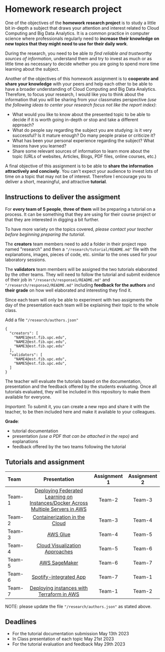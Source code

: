 # Homework research project

One of the objectives of the **homework research project** is to study a little bit in-depth a subject that draws your
attention and interest related to Cloud Computing and Big Data Analytics. It is a common practice in computer science
where professionals regularly need to **increase their knowledge on new topics that they might need to use for their
daily work**.

During the research, you need to be able _to find reliable and trustworthy sources of information_, understand them and
try to invest as much or as little time as necessary to decide whether you are going to spend more time learning about
the subject.

Another of the objectives of this homework assignment is to **cooperate and share your knowledge** with your peers and
help each other to be able to have a broader understanding of Cloud Computing and Big Data Analytics. Therefore, to
focus your research, I would like you to think about the information that you will be sharing from your classmates
perspective _(use the following ideas to center your research focus not like the report index)_:

* What would you like to know about the presented topic to be able to decide if it is worth going in-depth or stop and
  take a different approach?
* What do people say regarding the subject you are studying: is it very successful? Is it mature enough? Do many people
  praise or criticize it?
* What has been your personal experience regarding the subject? What lessons have you learned?
* Share some relevant sources of information to learn more about the topic (URLs of websites, Articles, Blogs, PDF
  files, online courses, etc.)

A final objective of this assignment is to be able to **share the information attractively and concisely**. You can't
expect your audience to invest lots of time on a topic that may not be of interest. Therefore I encourage you to deliver
a short, meaningful, and attractive **tutorial**.

## Instructions to deliver the assigment

For **every team of 5 people**, **three of them** will be preparing a tutorial on a process. It can be something that
they are using for their course project or that they are interested in digging a bit further.

To have more variety on the topics covered, *please contact your teacher before beginning preparing the tutorial*.

The **creators** team members need to add a folder in their project repo named "research" and then
a  `"/research/tutorial/README.md"` file with the explanations, images, pieces of code, etc. similar to the ones used
for your laboratory sessions.

The **validators** team members will be assigned the two tutorials elaborated by the other teams. They will need to
follow the tutorial and submit evidence of their job in `"/research/response1/README.md"`
and `"/research/response2/README.md"` including **feedback for the authors** and **their grade** on how well elaborated
and interesting they find it.

Since each team will only be able to experiment with two assigments the day of the presentation each team will be
explaining their topic to the whole class.

Add a file `"/research/authors.json"`

```json5
{
  "creators": [
    "NAME1@est.fib.upc.edu",
    "NAME2@est.fib.upc.edu",
    "NAME3@est.fib.upc.edu"
  ],
  "validators": [
    "NAME4@est.fib.upc.edu",
    "NAME5@est.fib.upc.edu",
  ]
}
```

The teacher will evaluate the tutorials based on the documentation, presentation and the feedback offered by the
students evaluating. Once all tutorials evaluated, they will be included in this repository to make them available for
everyone.

*Important*: To submit it, you can create a new repo and share it with the teacher, to be then included here and make it available to your colleagues. 

**Grade**:

- tutorial documentation
- presentation *(use a PDF that can be attached in the repo)* and explanations
- feedback offered by the two teams following the tutorial

## Tutorials and assignment

| Team   |                                                    Presentation                                                     | Assignment 1 | Assignment 2 |
|:-------|:-------------------------------------------------------------------------------------------------------------------:|:------------:|:------------:|
| Team-1 | [Deploying Federated Learning on Instances/Docker Across Multiple Servers in AWS](./tutorial-1/README.md)           |    Team-2    |    Team-3    |
| Team-2 | [Containerization in the Cloud](./tutorial-2/README.md)                                                             |    Team-3    |    Team-4    |
| Team-3 | [AWS Glue](./tutorial-3/README.md)                                                                                  |    Team-4    |    Team-5    |
| Team-4 | [Cloud Visualization Approaches](./tutorial-4/README.md)                                                            |    Team-5    |    Team-6    |
| Team-5 | [AWS SageMaker](./tutorial-5/README.md)                                                                             |    Team-6    |    Team-7    |
| Team-6 | [Spotify-integrated App](./tutorial-6/README.md)                                                                    |    Team-7    |    Team-1    |
| Team-7 | [Deploying instances with Terraform in AWS](./tutorial-7/README.md)                                                 |    Team-1    |    Team-2    |

NOTE: please update the file `"/research/authors.json"`  as stated above.

## Deadlines

- For the tutorial documentation submission May 13th 2023
- In Class presentation of each topic May 21st 2023
- For the tutorial evaluation and feedback May 29th 2023
